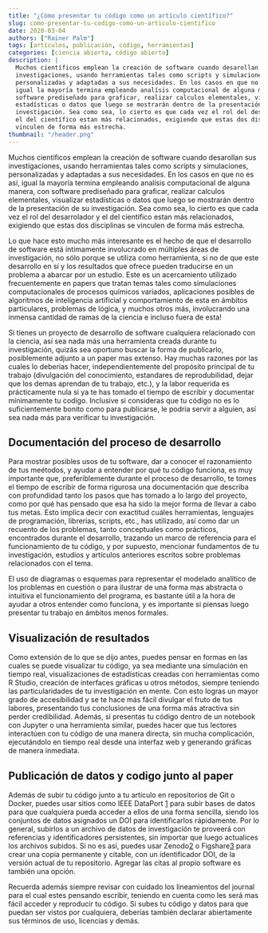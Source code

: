 ```yaml
---
title: "¿Cómo presentar tu código como un artículo científico?"
slug: como-presentar-tu-codigo-como-un-articulo-cientifico
date: 2020-03-04
authors: ["Rainer Palm"]
tags: [artículos, publicación, código, herramientas]
categories: [ciencia abierta, código abierto]
description: |
  Muchos científicos emplean la creación de software cuando desarollan sus
  investigaciones, usando herramientas tales como scripts y simulaciones,
  personalizadas y adaptadas a sus necesidades. En los casos en que no es así,
  igual la mayoría termina empleando analísis computacional de alguna manera, con
  software prediseñado para graficar, realizar calculos elementales, visualizar
  estadísticas o datos que luego se mostrarán dentro de la presentación de su
  investigación. Sea como sea, lo cierto es que cada vez el rol del desarrolador y
  el del científico estan más relacionados, exigiendo que estas dos disciplinas se
  vinculen de forma más estrecha.
thumbnail: "/header.png"
---
```


<!-- # ¿Cómo presentar tu código como un artículo científico? -->
<!-- **Por Rainer Palm** -->

Muchos científicos emplean la creación de software cuando desarollan sus
investigaciones, usando herramientas tales como scripts y simulaciones,
personalizadas y adaptadas a sus necesidades. En los casos en que no es así,
igual la mayoría termina empleando analísis computacional de alguna manera, con
software prediseñado para graficar, realizar calculos elementales, visualizar
estadísticas o datos que luego se mostrarán dentro de la presentación de su
investigación. Sea como sea, lo cierto es que cada vez el rol del desarrolador y
el del científico estan más relacionados, exigiendo que estas dos disciplinas se
vinculen de forma más estrecha.

<!-- TEASER_END -->

Lo que hace esto mucho más interesante es el hecho de que el desarrollo de
software está íntimamente involucrado en múltiples áreas de investigación, no
sólo porque se utiliza como herramienta, si no de que este desarrollo en sí y
los resultados que ofrece pueden traducirse en un problema a abarcar por un
estudio. Este es un acercamiento utilizado frecuentemente en papers que tratan
temas tales como simulaciones computacionales de procesos químicos variados,
aplicaciones posibles de algoritmos de inteligencia artificial y comportamiento
de esta en ámbitos particulares, problemas de lógica, y muchos otros más,
involucrando una inmensa cantidad de ramas de la ciencia e incluso fuera de
esta!

Si tienes un proyecto de desarrollo de software cualquiera relacionado con la
ciencia, así sea nada más una herramienta creada durante tu investigación,
quizás sea oportuno buscar la forma de publicarlo, posiblemente adjunto a un
paper mas extenso. Hay muchas razones por las cuales lo deberias hacer,
independientemente del propósito principal de tu trabajo (divulgación del
conocimiento, estandares de reprodubilidad, dejar que los demas aprendan de tu
trabajo, etc.), y la labor requerida es prácticamente nula si ya te has tomado
el tiempo de escribir y documentar mínimamente tu codígo. Inclusive si
consideras que tu código no es lo suficientemente bonito como para publicarse,
le podría servir a alguien, así sea nada más para verificar tu investigación.

## Documentación del proceso de desarrollo

Para mostrar posibles usos de tu software, dar a conocer el razonamiento de tus
meétodos, y ayudar a entender por qué tu código funciona, es muy importante que,
preferiblemente durante el proceso de desarrollo, te tomes el tiempo de escribir
de forma rigurosa una documentación que describa con profundidad tanto los pasos
que has tomado a lo largo del proyecto, como por qué has pensado que esa ha sido
la mejor forma de llevar a cabo tus metas. Esto implica decir con exactitud
cuáles herramientas, lenguajes de programación, librerias, scripts, etc., has
utilizado, así como dar un recuento de los problemas, tanto conceptuales como
prácticos, encontrados durante el desarrollo, trazando un marco de referencia
para el funcionamiento de tu código, y por supuesto, mencionar fundamentos de tu
investigación, estudios y artículos anteriores escritos sobre problemas
relacionados con el tema.

El uso de diagramas o esquemas para representar el modelado analítico de los
problemas en cuestión o para ilustrar de una forma mas abstracta o intuitiva el
funcionamiento del programa, es bastante útil a la hora de ayudar a otros
entender como funciona, y es importante si piensas luego presentar tu trabajo en
ámbitos menos formales.

## Visualización de resultados

Como extensión de lo que se dijo antes, puedes pensar en formas en las cuales se
puede visualizar tu código, ya sea mediante una simulación en tiempo real,
visualizaciones de estadísticas creadas con herramientas como R Studio, creación
de interfaces gráficas u otros métodos, siempre teniendo las particularidades de
tu investigación en mente. Con esto logras un mayor grado de accesibilidad y se
te hace más fácil divulgar el fruto de tus labores, presentando tus conclusiones
de una forma más atractiva sin perder credibilidad. Además, si presentas tu
código dentro de un notebook con Jupyter o una herramienta similar, puedes hacer
que tus lectores interactúen con tu código de una manera directa, sin mucha
complicación, ejecutándolo en tiempo real desde una interfaz web y generando
gráficas de manera inmediata.

## Publicación de datos y codigo junto al paper

Además de subir tu código junto a tu artículo en repositorios de Git o Docker,
puedes usar sitios como IEEE DataPort [1] para subir bases de datos para que
cualquiera pueda acceder a ellos de una forma sencilla, siendo los conjuntos de
datos asignados un DOI para identificarlos rápidamente. Por lo general, subirlos
a un archivo de datos de investigación te proveerá con referencias y
identificadores persistentes, sin importar que luego actualices los archivos
subidos. Si no es así, puedes usar Zenodo[2] o Figshare[3] para crear una copia
permanente y citable, con un identificador DOI, de la versión actual de tu
repositorio. Agregar las citas al propio software es también una opción.

Recuerda además siempre revisar con cuidado los lineamientos del journal para el
cual estes pensando escribir, teniendo en cuenta como les será mas fácil acceder
y reproducir tu código. Si subes tu código y datos para que puedan ser vistos
por cualquiera, deberías también declarar abiertamente sus términos de uso,
licencias y demás.

[1]: https://ieee-dataport.org/ "IEEE DataPort"
[2]: https://zenodo.org/ "Zenodo"
[3]: https://figshare.com/ "Figshare"
